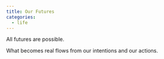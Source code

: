 ```yaml
---
title: Our Futures
categories:
  - life
---
```


All futures are possible.

What becomes real
flows from our intentions
and our actions.
